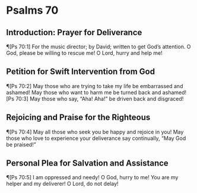 # Psalms 70

## Introduction: Prayer for Deliverance
¶[Ps 70:1] For the music director; by David; written to get God’s attention. O God, please be willing to rescue me! O Lord, hurry and help me!

## Petition for Swift Intervention from God
¶[Ps 70:2] May those who are trying to take my life be embarrassed and ashamed! May those who want to harm me be turned back and ashamed!
[Ps 70:3] May those who say, “Aha! Aha!” be driven back and disgraced!

## Rejoicing and Praise for the Righteous
¶[Ps 70:4] May all those who seek you be happy and rejoice in you! May those who love to experience your deliverance say continually, “May God be praised!”

## Personal Plea for Salvation and Assistance
¶[Ps 70:5] I am oppressed and needy! O God, hurry to me! You are my helper and my deliverer! O Lord, do not delay!
